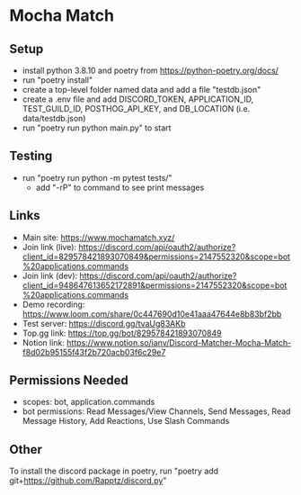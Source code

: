 # Mocha Match

## Setup
- install python 3.8.10 and poetry from https://python-poetry.org/docs/
- run "poetry install"
- create a top-level folder named data and add a file "testdb.json"
- create a .env file and add DISCORD_TOKEN, APPLICATION_ID, TEST_GUILD_ID, POSTHOG_API_KEY, and DB_LOCATION (i.e. data/testdb.json)
- run "poetry run python main.py" to start

## Testing
- run "poetry run python -m pytest tests/"
  - add "-rP" to command to see print messages

## Links
- Main site: https://www.mochamatch.xyz/
- Join link (live): https://discord.com/api/oauth2/authorize?client_id=829578421893070849&permissions=2147552320&scope=bot%20applications.commands
- Join link (dev): https://discord.com/api/oauth2/authorize?client_id=948647613652172891&permissions=2147552320&scope=bot%20applications.commands
- Demo recording: https://www.loom.com/share/0c447690d10e41aaa47644e8b83bf2bb
- Test server: https://discord.gg/tvaUg83AKb
- Top.gg link: https://top.gg/bot/829578421893070849
- Notion link: https://www.notion.so/ianv/Discord-Matcher-Mocha-Match-f8d02b95155f43f2b720acb03f6c29e7

## Permissions Needed
- scopes: bot, application.commands
- bot permissions: Read Messages/View Channels, Send Messages, Read Message History, Add Reactions, Use Slash Commands

## Other
To install the discord package in poetry, run "poetry add git+https://github.com/Rapptz/discord.py"
